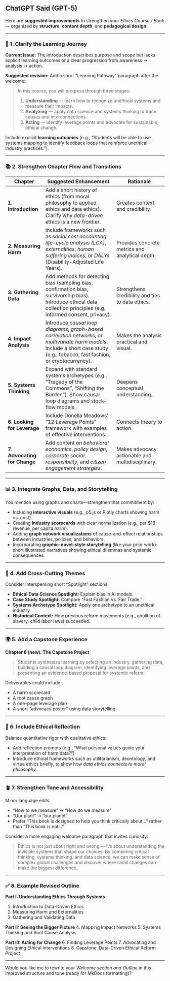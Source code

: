 ## ChatGPT Said (GPT-5)

Here are **suggested improvements** to strengthen your *Ethics Course / Book* — organized by **structure**, **content depth**, and **pedagogical design**.

---

### 🧭 1. Clarify the Learning Journey

**Current issue:** The introduction describes purpose and scope but lacks explicit learning outcomes or a clear progression from awareness → analysis → action.

**Suggested revision:**
Add a short “Learning Pathway” paragraph after the welcome:

> In this course, you will progress through three stages:
>
> 1. **Understanding** — learn how to recognize unethical systems and measure their impacts.
> 2. **Analyzing** — apply data science and systems thinking to trace causes and interconnections.
> 3. **Acting** — identify leverage points and advocate for sustainable, ethical change.

Include explicit **learning outcomes** (e.g., “Students will be able to use systems mapping to identify feedback loops that reinforce unethical industry practices.”).

---

### 📚 2. Strengthen Chapter Flow and Transitions

| Chapter                      | Suggested Enhancement                                                                                                                                                             | Rationale                                        |
| ---------------------------- | --------------------------------------------------------------------------------------------------------------------------------------------------------------------------------- | ------------------------------------------------ |
| **1. Introduction**          | Add a short history of ethics (from moral philosophy to applied ethics and data ethics). Clarify why *data-driven* ethics is a new frontier.                                      | Creates context and credibility.                 |
| **2. Measuring Harm**        | Include frameworks such as *social cost accounting*, *life-cycle analysis (LCA)*, *externalities*, *human suffering indices*, or *DALYs* (Disability-Adjusted Life Years).        | Provides concrete metrics and analytical depth.  |
| **3. Gathering Data**        | Add methods for detecting bias (sampling bias, confirmation bias, survivorship bias). Introduce ethical data collection principles (e.g., informed consent, privacy).             | Strengthens credibility and ties to data ethics. |
| **4. Impact Analysis**       | Introduce *causal loop diagrams*, *graph-based correlation networks*, or *multivariate harm models*. Include a short case study (e.g., tobacco, fast fashion, or cryptocurrency). | Makes the analysis practical and visual.         |
| **5. Systems Thinking**      | Expand with standard systems archetypes (e.g., “Tragedy of the Commons”, “Shifting the Burden”). Show causal loop diagrams and stock–flow models.                                 | Deepens conceptual understanding.                |
| **6. Looking for Leverage**  | Include Donella Meadows’ “12 Leverage Points” framework with examples of effective interventions.                                                                                 | Connects theory to action.                       |
| **7. Advocating for Change** | Add content on *behavioral economics*, *policy design*, *corporate social responsibility*, and *citizen engagement strategies*.                                                   | Makes advocacy actionable and multidisciplinary. |

---

### 📊 3. Integrate Graphs, Data, and Storytelling

You mention using graphs and charts—strengthen that commitment by:

* Including **interactive visuals** (e.g., p5.js or Plotly charts showing harm vs. cost).
* Creating **industry scorecards** with clear normalization (e.g., per $1B revenue, per capita harm).
* Adding **graph network visualizations** of cause-and-effect relationships between industries, policies, and behaviors.
* Incorporating **graphic-novel–style storytelling** (like your prior work): short illustrated narratives showing ethical dilemmas and systemic consequences.

---

### 🧩 4. Add Cross-Cutting Themes

Consider interspersing short “Spotlight” sections:

* **Ethical Data Science Spotlight:** Explain bias in AI models.
* **Case Study Spotlight:** Compare “Fast Fashion vs. Fair Trade.”
* **Systems Archetype Spotlight:** Apply one archetype to an unethical industry.
* **Historical Context:** How previous reform movements (e.g., abolition of slavery, child labor laws) succeeded.

---

### 🌍 5. Add a Capstone Experience

**Chapter 8 (new): The Capstone Project**

> Students synthesize learning by selecting an industry, gathering data, building a causal loop diagram, identifying leverage points, and presenting an evidence-based proposal for systemic reform.

Deliverables could include:

* A harm scorecard
* A root cause graph
* A one-page leverage plan
* A short “advocacy poster” using data storytelling

---

### 🧠 6. Include Ethical Reflection

Balance quantitative rigor with qualitative ethics:

* Add reflection prompts (e.g., “What personal values guide your interpretation of harm data?”)
* Introduce ethical frameworks such as utilitarianism, deontology, and virtue ethics briefly, to show how *data ethics connects to moral philosophy*.

---

### 🪴 7. Strengthen Tone and Accessibility

Minor language edits:

* “How to we measure” → “How do we measure”
* “Our plant” → “our planet”
* Prefer “This book is designed to help you think critically about…” rather than “This book is not…”

Consider a more engaging welcome paragraph that invites curiosity:

> Ethics is not just about right and wrong — it’s about understanding the invisible systems that shape our choices. By combining critical thinking, systems thinking, and data science, we can make sense of complex global challenges and discover where small changes can make the biggest difference.

---

### ✅ 8. Example Revised Outline

**Part I: Understanding Ethics Through Systems**

1. Introduction to Data-Driven Ethics
2. Measuring Harm and Externalities
3. Gathering and Validating Data

**Part II: Seeing the Bigger Picture**
4. Mapping Impact Networks
5. Systems Thinking and Root Cause Analysis

**Part III: Acting for Change**
6. Finding Leverage Points
7. Advocating and Designing Ethical Interventions
8. Capstone: Data-Driven Ethical Reform Project

---

Would you like me to rewrite your *Welcome section and Outline* in this improved structure and tone (ready for MkDocs formatting)?

